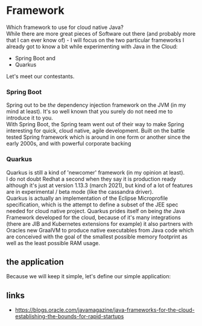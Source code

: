 # Framework
Which framework to use for cloud native Java?  
While there are more great pieces of Software out there (and probably more that I can ever know of) - I will focus on 
the two particular frameworks I already got to know a bit while experimenting with Java in the Cloud:
- Spring Boot and
- Quarkus

Let's meet our contestants.

### Spring Boot
Spring out to be _the_ dependency injection framework on the JVM (in my mind at least).
It's so well known that you surely do not need me to introduce it to you.  
With Spring Boot, the Spring team went out of their way to make Spring interesting 
for quick, cloud native, agile development. Built on the battle tested Spring framework which is around
in one form or another since the early 2000s, and with powerful corporate backing

### Quarkus
Quarkus is still a kind of 'newcomer' framework (in my opinion at least).  
I do not doubt Redhat a second when they say it is production
ready although it's just at version 1.13.3 (march 2021), but kind of a lot of
features are in experimental / beta mode (like the cassandra driver).  
Quarkus is actually an implementation of the Eclipse Microprofile specification,
which is the attempt to define a subset of the JEE spec needed for cloud native 
project. Quarkus prides itself on being _the_ Java Framework developed for the 
cloud, because of it's many integrations (there are JIB and Kubernetes extensions for example)
it also partners with Oracles new GraalVM to produce native executables from Java code
which are conceived with the goal of the smallest possible memory footprint
as well as the least possible RAM usage.

## the application
Because we will keep it simple, let's define our simple application:


## links
- https://blogs.oracle.com/javamagazine/java-frameworks-for-the-cloud-establishing-the-bounds-for-rapid-startups